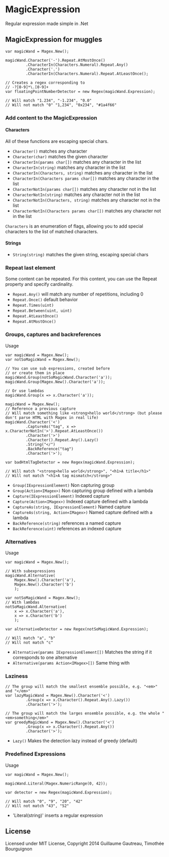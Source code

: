 MagicExpression
===============

Regular expression made simple in .Net


MagicExpression for muggles
---------------------------

    var magicWand = Magex.New();

    magicWand.Character('-').Repeat.AtMostOnce()
             .CharacterIn(Characters.Numeral).Repeat.Any()
             .Character('.')
             .CharacterIn(Characters.Numeral).Repeat.AtLeastOnce();

    // Creates a regex corresponding to
    // -?[0-9]*\.[0-9]+
    var floatingPointNumberDetector = new Regex(magicWand.Expression);

    // Will match "1.234", "-1.234", "0.0"
    // Will not match "0" "1,234", "0x234", "#1a4f66"

### Add content to the MagicExpression

#### Characters

All of these functions are escaping special chars.

* `Character()` matches any character
* `Character(char)` matches the given character
* `CharacterIn(params char[])` matches any character in the list
* `CharacterIn(string)` matches any character in the list
* `CharacterIn(Characters, string)` matches any character in the list
* `CharacterIn(Characters params char[])` matches any character in the list
* `CharacterNotIn(params char[])` matches any character not in the list
* `CharacterNotIn(string)` matches any character not in the list
* `CharacterNotIn(Characters, string)` matches any character not in the list
* `CharacterNotIn(Characters params char[])` matches any character not in the list

`Characters` is an enumeration of flags, allowing you to add special characters to the list of matched characters.

#### Strings

* `String(string)` matches the given string, escaping special chars
     
### Repeat last element

Some content can be repeated. For this content, you can use the Repeat property and specify cardinality.

* `Repeat.Any()` will match any number of repetitions, including 0
* `Repeat.Once()` default behavior
* `Repeat.Times(uint)`
* `Repeat.Between(uint, uint)`
* `Repeat.AtLeastOnce()`
* `Repeat.AtMostOnce()`
    
### Groups, captures and backreferences

Usage
     
    var magicWand = Magex.New();
    var notSoMagicWand = Magex.New();

    // You can use sub expressions, created before
    // or create them in place
    magicWand.Group(notSoMagicWand.Character('a'));
    magicWand.Group(Magex.New().Character('a'));

    // Or use lambdas
    magicWand.Group(x => x.Character('a'));

    magicWand = Magex.New();
    // Reference a previous capture
    // Will match something like <strong>hello world</strong> (but please don't parse HTML with Magex in real life)
    magicWand.Character('<')
             .CaptureAs("tag", x => x.CharacterNotIn('>').Repeat.AtLeastOnce())
             .Character('>')
             .Character().Repeat.Any().Lazy()
             .String("</")
             .BackReference("tag")
             .Character('>');

    var badHtmlTagDetector = new Regex(magicWand.Expression);

    // Will match "<strong>hello world</strong>", "<h1>A title</h1>"
    // Will not match "<h1>A tag mismatch</strong>"

* `Group(IExpressionElement)` Non capturing group
* `Group(Action<IMagex>)` Non capturing group defined with a lambda
* `Capture(IExpressionElement)` Indexed capture
* `Capture(Action<IMagex>)` Indexed capture defined with a lambda
* `CaptureAs(string, IExpressionElement)` Named capture
* `CaptureAs(string, Action<IMagex>)` Named capture defined with a lambda
* `BackReference(string)` references a named capture
* `BackReference(uint)` references an indexed capture

### Alternatives

Usage

    var magicWand = Magex.New();

    // With subexpressions
    magicWand.Alternative(
        Magex.New().Character('a'),
        Magex.New().Character('b')
        );

    var notSoMagicWand = Magex.New();
    // With lambdas
    notSoMagicWand.Alternative(
        x => x.Character('a'),
        x => x.Character('b')
        );

    var alternativeDetector = new Regex(notSoMagicWand.Expression);

    // Will match "a", "b"
    // Will not match "c"

* `Alternative(params IExpressionElement[])` Matches the string if it corresponds to one alternative
* `Alternative(params Action<IMagex>[])` Same thing with 

### Laziness

    // The group will match the smallest ensemble possible, e.g. "<em>" and "</em>"
    var lazyMagicWand = Magex.New().Character('<')
             .Group(x => x.Character().Repeat.Any().Lazy())
             .Character('>');

    // The group will match the larges ensemble possible, e.g. the whole "<em>something</em>"
    var greedyMagicWand = Magex.New().Character('<')
             .Group(x => x.Character().Repeat.Any())
             .Character('>');
          
* `Lazy()` Makes the detection lazy instead of greedy (default)          
          
### Predefined Expressions

Usage

    var magicWand = Magex.New();

    magicWand.Literal(Magex.NumericRange(0, 42));

    var detector = new Regex(magicWand.Expression);

    // Will match "0", "9", "20", "42"
    // Will not match "43", "52"

* 'Literal(string)' inserts a regular expression

## License
Licensed under MIT License, Copyright 2014 Guillaume Gautreau, Timothée Bourguignon
